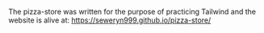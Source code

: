 The pizza-store was written for the purpose of practicing Tailwind and the website is alive at:
https://seweryn999.github.io/pizza-store/
